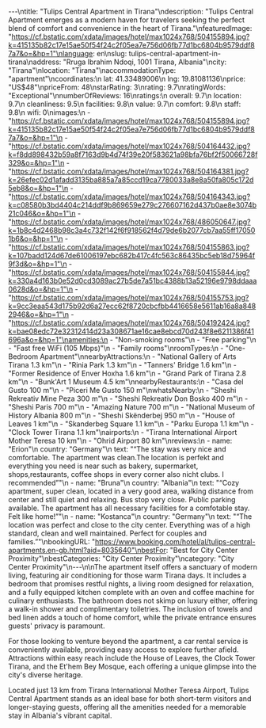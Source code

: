 ---\ntitle: "Tulips Central Apartment in Tirana"\ndescription: "Tulips Central Apartment emerges as a modern haven for travelers seeking the perfect blend of comfort and convenience in the heart of Tirana."\nfeaturedImage: "https://cf.bstatic.com/xdata/images/hotel/max1024x768/504155894.jpg?k=415135b82c17e15ae50f54f24c2f05ea7e756d06fb77d1bc6804b9579ddf87a7&o=&hp=1"\nlanguage: en\nslug: tulips-central-apartment-in-tirana\naddress: "Rruga Ibrahim Ndoqi, 1001 Tirana, Albania"\ncity: "Tirana"\nlocation: "Tirana"\naccommodationType: "apartment"\ncoordinates:\n  lat: 41.33489006\n  lng: 19.81081136\nprice: "US$48"\npriceFrom: 48\nstarRating: 3\nrating: 9.7\nratingWords: "Exceptional"\nnumberOfReviews: 16\nratings:\n  overall: 9.7\n  location: 9.7\n  cleanliness: 9.5\n  facilities: 9.8\n  value: 9.7\n  comfort: 9.8\n  staff: 9.8\n  wifi: 0\nimages:\n  - "https://cf.bstatic.com/xdata/images/hotel/max1024x768/504155894.jpg?k=415135b82c17e15ae50f54f24c2f05ea7e756d06fb77d1bc6804b9579ddf87a7&o=&hp=1"\n  - "https://cf.bstatic.com/xdata/images/hotel/max1024x768/504164432.jpg?k=f8dd898432b59a8f7163d9b4d74f39e20f583621a98bfa76bf2f50066728f329&o=&hp=1"\n  - "https://cf.bstatic.com/xdata/images/hotel/max1024x768/504164381.jpg?k=26efec02d1afadd3135ba885a7a85ccd19ca7780033a8e8a50fa805c172d5eb8&o=&hp=1"\n  - "https://cf.bstatic.com/xdata/images/hotel/max1024x768/504164343.jpg?k=c08580b3bd4404c214ddf9b869659e279c276607162d437b0ae8e3074b21c046&o=&hp=1"\n  - "https://cf.bstatic.com/xdata/images/hotel/max1024x768/486050647.jpg?k=1b8c4d2468b98c3a4c732f142f6f918562f4d79de6b2077cb7aa55ff170501b6&o=&hp=1"\n  - "https://cf.bstatic.com/xdata/images/hotel/max1024x768/504155863.jpg?k=107badd124d67de61006197ebc682b417c4fc563c86435bc5eb18d75964f9f3d&o=&hp=1"\n  - "https://cf.bstatic.com/xdata/images/hotel/max1024x768/504155844.jpg?k=330a4d163b0e52d0cd3089ac27b5de7a51bc4388b13a52196e9798ddaaa0628d&o=&hp=1"\n  - "https://cf.bstatic.com/xdata/images/hotel/max1024x768/504155753.jpg?k=9cc3eaa543d175b92d6a27ecc62f8720cbcfbb4416658e5611ab16a8a8482946&o=&hp=1"\n  - "https://cf.bstatic.com/xdata/images/hotel/max1024x768/504192424.jpg?k=bae08edc72e32312414d23a308671ae16cae8ebcd70d243f8e6211386f41696a&o=&hp=1"\namenities:\n  - "Non-smoking rooms"\n  - "Free parking"\n  - "Fast free WiFi (105 Mbps)"\n  - "Family rooms"\nroomTypes:\n  - "One-Bedroom Apartment"\nnearbyAttractions:\n  - "National Gallery of Arts Tirana 1.3 km"\n  - "Rinia Park 1.3 km"\n  - "Tanners' Bridge 1.6 km"\n  - "Former Residence of Enver Hoxha 1.6 km"\n  - "Grand Park of Tirana 2.8 km"\n  - "Bunk'Art 1 Museum 4.5 km"\nnearbyRestaurants:\n  - "Casa del Gusto 100 m"\n  - "Piceri Me Gusto 150 m"\nwhatsNearby:\n  - "Sheshi Rekreativ Mine Peza 300 m"\n  - "Sheshi Rekreativ Don Bosko 400 m"\n  - "Sheshi Paris 700 m"\n  - "Amazing Nature 700 m"\n  - "National Museum of History Albania 800 m"\n  - "Sheshi Skënderbej 950 m"\n  - "House of Leaves 1 km"\n  - "Skanderbeg Square 1.1 km"\n  - "Parku Europa 1.1 km"\n  - "Clock Tower Tirana 1.1 km"\nairports:\n  - "Tirana International Airport Mother Teresa 10 km"\n  - "Ohrid Airport 80 km"\nreviews:\n  - name: "Erion"\n    country: "Germany"\n    text: "“The stay was very nice and comfortable. The apartment was clean.The location is perfekt and everything you need is near such as bakery, supermarket, shops,restaurants, coffee shops in every corner also nicht clubs. I recommended”"\n  - name: "Bruna"\n    country: "Albania"\n    text: "“Cozy apartment, super clean, located in a very good area, walking distance from center and still quiet and relaxing. Bus stop very close. Public parking available. The apartment has all necessary facilities for a comfotable stay. Felt like home!”"\n  - name: "Kostanca"\n    country: "Germany"\n    text: "“The location was perfect and close to the city center. Everything was of a high standard, clean and well maintained. Perfect for couples and families.”"\nbookingURL: "https://www.booking.com/hotel/al/tulips-central-apartments.en-gb.html?aid=8035640"\nbestFor: "Best for City Center Proximity"\nbestCategories: "City Center Proximity"\ncategory: "City Center Proximity"\n---\n\nThe apartment itself offers a sanctuary of modern living, featuring air conditioning for those warm Tirana days. It includes a bedroom that promises restful nights, a living room designed for relaxation, and a fully equipped kitchen complete with an oven and coffee machine for culinary enthusiasts. The bathroom does not skimp on luxury either, offering a walk-in shower and complimentary toiletries. The inclusion of towels and bed linen adds a touch of home comfort, while the private entrance ensures guests' privacy is paramount.

For those looking to venture beyond the apartment, a car rental service is conveniently available, providing easy access to explore further afield. Attractions within easy reach include the House of Leaves, the Clock Tower Tirana, and the Et'hem Bey Mosque, each offering a unique glimpse into the city's diverse heritage.

Located just 13 km from Tirana International Mother Teresa Airport, Tulips Central Apartment stands as an ideal base for both short-term visitors and longer-staying guests, offering all the amenities needed for a memorable stay in Albania's vibrant capital.